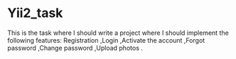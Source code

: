 # Yii2_task
This is the task where I should write a project where I should implement the following features: Registration ,Login ,Activate the account ,Forgot password ,Change password ,Upload photos .
